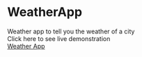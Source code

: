 # WeatherApp
Weather app to tell you the weather of a city
<br>
Click here to see live demonstration
<br>
<a href = "https://jgonza25.github.io/WeatherApp/">Weather App</a>
